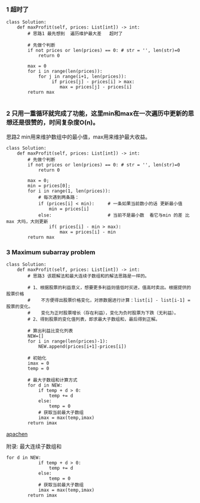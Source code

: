### 1 超时了
```python3
class Solution:
    def maxProfit(self, prices: List[int]) -> int:
        # 思路1 最先想到  遍历维护最大差   超时了
        
        # 先做个判断
        if not prices or len(prices) == 0: # str = '', len(str)=0
            return 0
        
        max = 0
        for i in range(len(prices)):
            for j in range(i+1, len(prices)):
                 if prices[j] - prices[i] > max:
                    max = prices[j] - prices[i]
        return max
            
``` 

### 2 只用一重循环就完成了功能，这里min和max在一次遍历中更新的思想还是很赞的，时间复杂度O(n)。
思路2 min用来维护数组中的最小值，max用来维护最大收益。
```python3
class Solution:
    def maxProfit(self, prices: List[int]) -> int: 
        # 先做个判断
        if not prices or len(prices) == 0: # str = '', len(str)=0
            return 0
        
        max = 0;    
        min = prices[0];
        for i in range(1, len(prices)):
            # 每次遇到两条路：  
            if (prices[i] < min):     # 一条如果当前数小的话 更新最小值
                min = prices[i]
            else:                     # 当前不是最小数  看它与min 的差 比max 大吗，大则更新
                if( prices[i] - min > max):   
                    max = prices[i] - min   
        return max
``` 

### 3 Maximum subarray problem
```python3
class Solution:
    def maxProfit(self, prices: List[int]) -> int:
        # 思路3 该题解法和最大连续子数组和的解法思路是一样的。

        # 1、根据股票的利益意义，想要更多利益则值低时买进，值高时卖出。根据提供的股票价格
        #    不方便得出股票价格变化，对原数据进行计算：list[i] - list[i-1] = 股票的变化。
        #    变化为正时股票增长（存在利益），变化为负时股票为下跌（无利益）。
        # 2、得到股票的变化值列表，即求最大子数组和，最后得到正解。

        # 算出利益比变化列表
        NEW=[]
        for i in range(len(prices)-1):
            NEW.append(prices[i+1]-prices[i])
        
        # 初始化
        imax = 0
        temp = 0
        
        # 最大子数组和计算方式
        for d in NEW:
            if temp + d > 0:
                temp += d
            else:
                temp = 0
            # 获取当前最大子数组
            imax = max(temp,imax)
        return imax      
``` 
[ apachen ](https://github.com/apachecn/awesome-algorithm/blob/master/docs/Leetcode_Solutions/Python/0121._Best_Time_to_Buy_and_Sell_Stock.md)


附录: 最大连续子数组和
```py3
for d in NEW:
            if temp + d > 0:
                temp += d
            else:
                temp = 0
            # 获取当前最大子数组
            imax = max(temp,imax)
        return imax     
```

